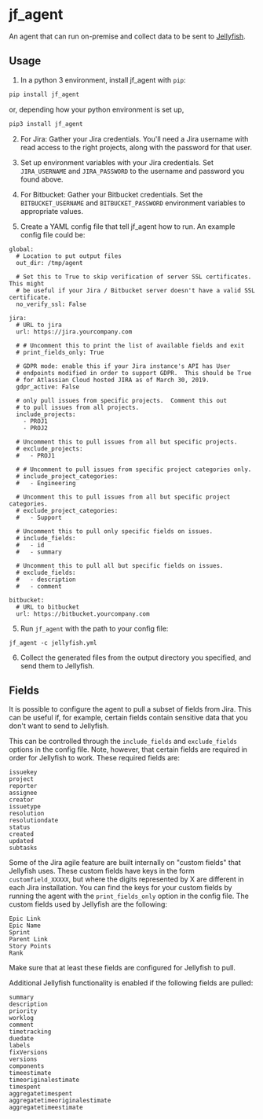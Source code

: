 # jf_agent

An agent that can run on-premise and collect data to be sent to [Jellyfish](https://jellyfish.co/).

## Usage

1. In a python 3 environment, install jf_agent with `pip`:
```bash
pip install jf_agent
```

or, depending how your python environment is set up,

```bash
pip3 install jf_agent
```

2. For Jira: Gather your Jira credentials. You'll need a Jira username with read access to the right projects, along with the password for that user.

3. Set up environment variables with your Jira credentials. Set `JIRA_USERNAME` and `JIRA_PASSWORD` to the username and password you found above.

4. For Bitbucket: Gather your Bitbucket credentials. Set the `BITBUCKET_USERNAME` and `BITBUCKET_PASSWORD` environment variables to appropriate values.

5. Create a YAML config file that tell jf_agent how to run. An example config file could be:

```
global:
  # Location to put output files
  out_dir: /tmp/agent

  # Set this to True to skip verification of server SSL certificates.  This might
  # be useful if your Jira / Bitbucket server doesn't have a valid SSL certificate.
  no_verify_ssl: False

jira:
  # URL to jira
  url: https://jira.yourcompany.com

  # # Uncomment this to print the list of available fields and exit
  # print_fields_only: True

  # GDPR mode: enable this if your Jira instance's API has User
  # endpoints modified in order to support GDPR.  This should be True
  # for Atlassian Cloud hosted JIRA as of March 30, 2019.
  gdpr_active: False
  
  # only pull issues from specific projects.  Comment this out
  # to pull issues from all projects.
  include_projects:
    - PROJ1
    - PROJ2

  # Uncomment this to pull issues from all but specific projects.
  # exclude_projects:
  #   - PROJ1

  # # Uncomment to pull issues from specific project categories only.
  # include_project_categories:
  #   - Engineering

  # Uncomment this to pull issues from all but specific project categories.
  # exclude_project_categories:
  #   - Support

  # Uncomment this to pull only specific fields on issues.
  # include_fields:
  #   - id
  #   - summary

  # Uncomment this to pull all but specific fields on issues.
  # exclude_fields:
  #   - description
  #   - comment

bitbucket:
  # URL to bitbucket
  url: https://bitbucket.yourcompany.com
```

5. Run `jf_agent` with the path to your config file:
```
jf_agent -c jellyfish.yml
```

6. Collect the generated files from the output directory you specified, and send them to Jellyfish.


## Fields

It is possible to configure the agent to pull a subset of fields from
Jira.  This can be useful if, for example, certain fields contain
sensitive data that you don't want to send to Jellyfish.

This can be controlled through the `include_fields` and `exclude_fields`
options in the config file.  Note, however, that certain fields are required in order
for Jellyfish to work.  These required fields are:

```
issuekey
project
reporter
assignee
creator
issuetype
resolution
resolutiondate
status
created
updated
subtasks
```

Some of the Jira agile feature are built internally on "custom fields" that Jellyfish uses. These
custom fields have keys in the form `customfield_XXXXX`, but where the digits represented by X
are different in each Jira installation. You can find the keys for your custom
fields by running the agent with the `print_fields_only` option in the config file.  The custom
fields used by Jellyfish are the following:

```
Epic Link
Epic Name
Sprint
Parent Link
Story Points
Rank
```

Make sure that at least these fields are configured for Jellyfish to pull.

Additional Jellyfish functionality is enabled if the following fields are pulled:
```
summary
description
priority
worklog
comment
timetracking
duedate
labels
fixVersions
versions
components
timeestimate
timeoriginalestimate
timespent
aggregatetimespent
aggregatetimeoriginalestimate
aggregatetimeestimate
```

